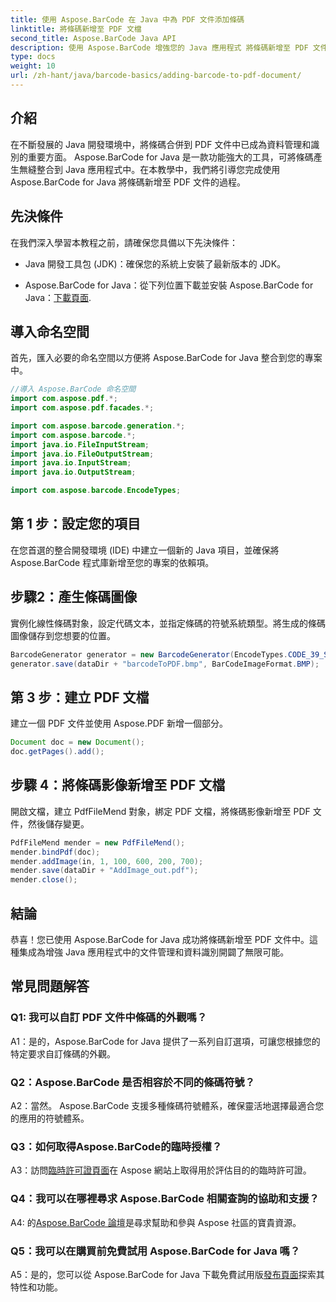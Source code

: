 ```yaml
---
title: 使用 Aspose.BarCode 在 Java 中為 PDF 文件添加條碼
linktitle: 將條碼新增至 PDF 文檔
second_title: Aspose.BarCode Java API
description: 使用 Aspose.BarCode 增強您的 Java 應用程式 將條碼新增至 PDF 文件的逐步指南。
type: docs
weight: 10
url: /zh-hant/java/barcode-basics/adding-barcode-to-pdf-document/
---
```

## 介紹

在不斷發展的 Java 開發環境中，將條碼合併到 PDF 文件中已成為資料管理和識別的重要方面。 Aspose.BarCode for Java 是一款功能強大的工具，可將條碼產生無縫整合到 Java 應用程式中。在本教學中，我們將引導您完成使用 Aspose.BarCode for Java 將條碼新增至 PDF 文件的過程。

## 先決條件

在我們深入學習本教程之前，請確保您具備以下先決條件：

- Java 開發工具包 (JDK)：確保您的系統上安裝了最新版本的 JDK。

-  Aspose.BarCode for Java：從下列位置下載並安裝 Aspose.BarCode for Java：[下載頁面](https://releases.aspose.com/barcode/java/).

## 導入命名空間

首先，匯入必要的命名空間以方便將 Aspose.BarCode for Java 整合到您的專案中。

```java
//導入 Aspose.BarCode 命名空間
import com.aspose.pdf.*;
import com.aspose.pdf.facades.*;

import com.aspose.barcode.generation.*;
import com.aspose.barcode.*;
import java.io.FileInputStream;
import java.io.FileOutputStream;
import java.io.InputStream;
import java.io.OutputStream;

import com.aspose.barcode.EncodeTypes;
```

## 第 1 步：設定您的項目

在您首選的整合開發環境 (IDE) 中建立一個新的 Java 項目，並確保將 Aspose.BarCode 程式庫新增至您的專案的依賴項。

## 步驟2：產生條碼圖像

實例化線性條碼對象，設定代碼文本，並指定條碼的符號系統類型。將生成的條碼圖像儲存到您想要的位置。

```java
BarcodeGenerator generator = new BarcodeGenerator(EncodeTypes.CODE_39_STANDARD, "1234567");
generator.save(dataDir + "barcodeToPDF.bmp", BarCodeImageFormat.BMP);
```

## 第 3 步：建立 PDF 文檔

建立一個 PDF 文件並使用 Aspose.PDF 新增一個部分。

```java
Document doc = new Document();
doc.getPages().add();
```

## 步驟 4：將條碼影像新增至 PDF 文檔

開啟文檔，建立 PdfFileMend 對象，綁定 PDF 文檔，將條碼影像新增至 PDF 文件，然後儲存變更。

```java
PdfFileMend mender = new PdfFileMend();
mender.bindPdf(doc);
mender.addImage(in, 1, 100, 600, 200, 700);
mender.save(dataDir + "AddImage_out.pdf");
mender.close();
```

## 結論

恭喜！您已使用 Aspose.BarCode for Java 成功將條碼新增至 PDF 文件中。這種集成為增強 Java 應用程式中的文件管理和資料識別開闢了無限可能。

## 常見問題解答

### Q1: 我可以自訂 PDF 文件中條碼的外觀嗎？

A1：是的，Aspose.BarCode for Java 提供了一系列自訂選項，可讓您根據您的特定要求自訂條碼的外觀。

### Q2：Aspose.BarCode 是否相容於不同的條碼符號？

A2：當然。 Aspose.BarCode 支援多種條碼符號體系，確保靈活地選擇最適合您的應用的符號體系。

### Q3：如何取得Aspose.BarCode的臨時授權？

 A3：訪問[臨時許可證頁面](https://purchase.aspose.com/temporary-license/)在 Aspose 網站上取得用於評估目的的臨時許可證。

### Q4：我可以在哪裡尋求 Aspose.BarCode 相關查詢的協助和支援？

 A4: 的[Aspose.BarCode 論壇](https://forum.aspose.com/c/barcode/13)是尋求幫助和參與 Aspose 社區的寶貴資源。

### Q5：我可以在購買前免費試用 Aspose.BarCode for Java 嗎？

 A5：是的，您可以從 Aspose.BarCode for Java 下載免費試用版[發布頁面](https://releases.aspose.com/)探索其特性和功能。